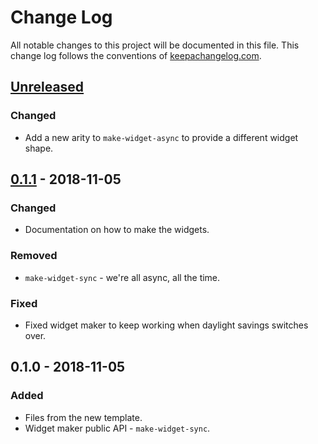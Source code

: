 # Change Log
All notable changes to this project will be documented in this file. This change log follows the conventions of [keepachangelog.com](http://keepachangelog.com/).

## [Unreleased]
### Changed
- Add a new arity to `make-widget-async` to provide a different widget shape.

## [0.1.1] - 2018-11-05
### Changed
- Documentation on how to make the widgets.

### Removed
- `make-widget-sync` - we're all async, all the time.

### Fixed
- Fixed widget maker to keep working when daylight savings switches over.

## 0.1.0 - 2018-11-05
### Added
- Files from the new template.
- Widget maker public API - `make-widget-sync`.

[Unreleased]: https://github.com/your-name/fractal.queue.demo/compare/0.1.1...HEAD
[0.1.1]: https://github.com/your-name/fractal.queue.demo/compare/0.1.0...0.1.1
